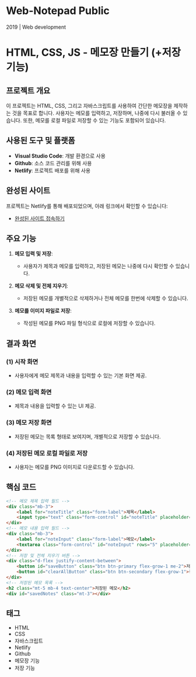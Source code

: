 # Web-Notepad Public
2019 | Web development

# HTML, CSS, JS - 메모장 만들기 (+저장 기능)

## 프로젝트 개요

이 프로젝트는 HTML, CSS, 그리고 자바스크립트를 사용하여 간단한 메모장을 제작하는 것을 목표로 합니다. 사용자는 메모를 입력하고, 저장하며, 나중에 다시 불러올 수 있습니다. 또한, 메모를 로컬 파일로 저장할 수 있는 기능도 포함되어 있습니다.

## 사용된 도구 및 플랫폼

- **Visual Studio Code**: 개발 환경으로 사용
- **Github**: 소스 코드 관리를 위해 사용
- **Netlify**: 프로젝트 배포를 위해 사용

## 완성된 사이트

프로젝트는 Netlify를 통해 배포되었으며, 아래 링크에서 확인할 수 있습니다:
- [완성된 사이트 접속하기](https://warm-wisp-80c7da.netlify.app/)

## 주요 기능

1. **메모 입력 및 저장**:
   - 사용자가 제목과 메모를 입력하고, 저장된 메모는 나중에 다시 확인할 수 있습니다.

2. **메모 삭제 및 전체 지우기**:
   - 저장된 메모를 개별적으로 삭제하거나 전체 메모를 한번에 삭제할 수 있습니다.

3. **메모를 이미지 파일로 저장**:
   - 작성된 메모를 PNG 파일 형식으로 로컬에 저장할 수 있습니다.

## 결과 화면

### (1) 시작 화면
- 사용자에게 메모 제목과 내용을 입력할 수 있는 기본 화면 제공.

### (2) 메모 입력 화면
- 제목과 내용을 입력할 수 있는 UI 제공.

### (3) 메모 저장 화면
- 저장된 메모는 목록 형태로 보여지며, 개별적으로 저장할 수 있습니다.

### (4) 저장된 메모 로컬 파일로 저장
- 사용자는 메모를 PNG 이미지로 다운로드할 수 있습니다.

## 핵심 코드

```html
<!-- 메모 제목 입력 필드 -->
<div class="mb-3">
    <label for="noteTitle" class="form-label">제목</label>
    <input type="text" class="form-control" id="noteTitle" placeholder="제목을 입력하세요">
</div>
<!-- 메모 내용 입력 필드 -->
<div class="mb-3">
    <label for="noteInput" class="form-label">메모</label>
    <textarea class="form-control" id="noteInput" rows="5" placeholder="메모를 입력하세요"></textarea>
</div>
<!-- 저장 및 전체 지우기 버튼 -->
<div class="d-flex justify-content-between">
    <button id="saveButton" class="btn btn-primary flex-grow-1 me-2">저장</button>
    <button id="clearAllButton" class="btn btn-secondary flex-grow-1">전체 지우기</button>
</div>
<!-- 저장된 메모 목록 -->
<h2 class="mt-5 mb-4 text-center">저장된 메모</h2>
<div id="savedNotes" class="mt-3"></div>
```

## 태그

- HTML
- CSS
- 자바스크립트
- Netlify
- Github
- 메모장 기능
- 저장 기능
